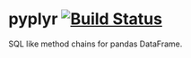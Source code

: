 # pyplyr [![Build Status](https://travis-ci.org/airtoxin/pyplyr.svg)](https://travis-ci.org/airtoxin/pyplyr)

SQL like method chains for pandas DataFrame.
